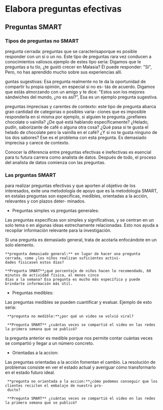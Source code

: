 # Elabora preguntas efectivas

## Preguntas SMART

### Tipos de preguntas no SMART

pregunta cerrada: preguntas que se caracterisaporque es posible responder con un sí o un no. Este tipo de preguntas rara
vez conducen a conocimientos valiosos.ejemplo de estes tipo seria: Digamos que le preguntas a tu tío, ¿te gustó crecer
en Malasia? Él puede responder: "Sí", Pero, no has aprendido mucho sobre sus experiencias allí.

guntas sugestivas: Esa pregunta realmente no te da la oportunidad de compartir tu propia opinión, en especial si no es-
tás de acuerdo. Digamos que estás almorzando con un amigo y te dice: "Estos son los mejores sándwiches del mundo, ¿no es
así?", Esa es un ejemplo pregunta sugestiva.

preguntas imprecisas y carentes de contexto: este tipo de pregunta abarca gran cantidad de categorias o posibles varia-
ciones que es imposible responderla en si misma por ejemplo, si alguien te pregunta ¿prefieres chocolate o vainilla?
¿De qué está hablando específicamente? ¿Helado, pudín, saborizante de café o alguna otra cosa? ¿Qué pasa si te gusta el
helado de chocolate pero la vainilla en el café? ¿Y si no te gusta ninguno de los dos sabores? Ese es el problema con
esta pregunta. Es demasiado imprecisa y carece de contexto.

Conocer la diferencia entre preguntas efectivas e inefectivas es esencial para tu futura carrera como analista de datos.
Después de todo, el proceso del analista de datos comienza con las preguntas.

### Las prguntas SMART

para realizar preguntas efectivas y que aporten al objetivo de los interesados, exite una metodología de apoyo que es la
metodologia SMART, en estalas preguntas son específicas, medibles, orientadas a la acción, relevantes y con plazos deter-
minados.

- Preguntas simples vs preguntas generales:

Las preguntas específicas son simples y significativas, y se centran en un solo tema o en algunas ideas estrechamente
relacionadas. Esto nos ayuda a recopilar información relevante para la investigación.

Si una pregunta es demasiado general, trata de acotarla enfocándote en un solo elemento.

    **pregunta demasiado general:** en lugar de hacer una pregunta cerrada, como ¿los niños realizan suficientes activi-
    dades físicasen estos días?
    
    **Pregunta SMART**¿qué porcentaje de niños hacen lo recomendado, 60 minutos de actividad física, al menos cinco
    días a la semana? Esa pregunta es mucho más específica y puede brindarte información más útil.

- Preguntas medibles:

Las preguntas medibles se pueden cuantificar y evaluar. Ejemplo de esto seria:

     **pregunta no medible:**¿por qué un video se volvió viral?
     
     **Pregunta SMART** ¿cuántas veces se compartió el video en las redes la primera semana que se publicó?

la pregunta anterior es medible porque nos permite contar cuántas veces se compartió y llegar a un número concreto.

- Orientadas a la accion:

Las preguntas orientadas a la acción fomentan el cambio. La resolución de problemas consiste en ver el estado actual y
averiguar cómo transformarlo en el estado futuro ideal.

     **pregunta no orientada a la accion:**¿cómo podemos conseguir que los clientes reciclen el embalaje de nuestro pro-
     ducto?
     
     **Pregunta SMART** ¿cuántas veces se compartió el video en las redes la primera semana que se publicó?
     